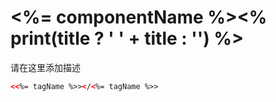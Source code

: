 # <%= componentName %><% print(title ? ' ' + title : '') %>

请在这里添加描述

``` html
<<%= tagName %>></<%= tagName %>>
```
